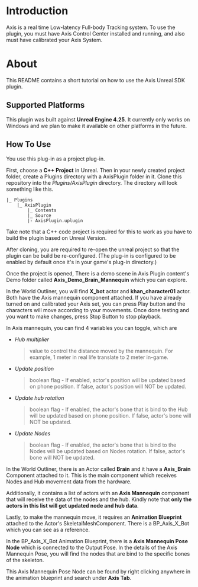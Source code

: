 ﻿
  
# Introduction

Axis is a real time Low-latency Full-body Tracking system. To use the plugin, you must have Axis Control Center installed and running, and also must have calibrated your Axis System.

# About

This README contains a short tutorial on how to use the Axis Unreal SDK plugin.

## Supported Platforms 
This plugin was built against **Unreal Engine 4.25**. It currently only works on Windows and we plan to make it available on other platforms in the future.

## How To Use

You use this plug-in as a project plug-in.

First, choose a **C++ Project** in Unreal. Then in your newly created project folder, create a Plugins directory with a AxisPlugin folder in it. Clone this repository into the _Plugins/AxisPlugin_ directory.  The directory will look something like this.

```
|_ Plugins
	|_ AxisPlugin
		|_ Contents
		|_ Source
		|- AxisPlugin.uplugin
```

Take note that a C++ code project is required for this to work as you have to build the plugin based on Unreal Version.

After cloning, you are required to re-open the unreal project so that the plugin can be build be re-configured. (The plug-in is configured to be enabled by default once it's in your game's plug-in directory.)

Once the project is opened, There is a demo scene in Axis Plugin content's Demo folder called **Axis_Demo_Brain_Mannequin** which you can explore.

In the World Outliner, you will find **X_bot** actor and **khan_character01** actor. Both have the Axis mannequin component attached. If you have already turned on and calibrated your Axis set, you can press Play button and the characters will move according to your movements. Once done testing and you want to make changes, press Stop Button to stop playback.

In Axis mannequin, you can find 4 variables you can toggle, which are 

- *Hub multiplier*
	 > value to control the distance moved by the mannequin. For example, 1 meter in real life translate to 2 meter in-game.
- *Update position*
	> boolean flag - If enabled, actor's position will be updated based on phone position. If false, actor's position will NOT be updated.
- *Update hub rotation*
	 > boolean flag - If enabled, the actor's bone that is bind to the Hub will be updated based on phone position. If false, actor's bone will NOT be updated.
- *Update Nodes*
	 >  boolean flag - If enabled, the actor's bone that is bind to the Nodes will be updated based on Nodes rotation. If false, actor's bone will NOT be updated.

In the World Outliner, there is an Actor called **Brain** and it have a **Axis_Brain** Component attached to it. This is the main component which receives Nodes and Hub movement data from the hardware. 

Additionally, it contains a list of actors with an **Axis Mannequin** component that will receive the data of the nodes and the hub.  Kindly note that **only the actors in this list will get updated node and hub data**.

Lastly, to make the mannequin move, it requires an **Animation Blueprint** attached to the Actor's SkeletalMeshComponent. There is a BP_Axis_X_Bot which you can see as a reference.

In the BP_Axis_X_Bot Animation Blueprint, there is a **Axis Mannequin Pose Node** which is connected to the Output Pose. In the details of the Axis Mannequin Pose, you will find the nodes that are bind to the specific bones of the skeleton.

This Axis Mannequin Pose Node can be found by right clicking anywhere in the animation blueprint and search under **Axis Tab**.


